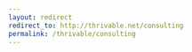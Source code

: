 ```yaml
---
layout: redirect
redirect_to: http://thrivable.net/consulting
permalink: /thrivable/consulting
---
```

